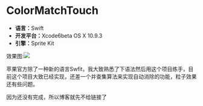 ColorMatchTouch
==================
<ul>
  <li><b>语言：</b>Swift</li>
  <li><b>开发平台：</b>Xcode6beta OS X 10.9.3</li>
  <li><b>引擎：</b>Sprite Kit</li>
</ul>

效果图:<img src='https://raw.githubusercontent.com/OiteBoys/ColorMatchTouch/master/example.gif' />
<p>苹果官方除了一种新的语言Swfit，我大致熟悉了下语法然后用这个项目练手，目前这个项目大致已经实现，还差一个并查集算法来实现自动消除的功能，粒子效果还有些问题。</p>

<p>因为还没有完成，所以博客就先不给链接了</p>


